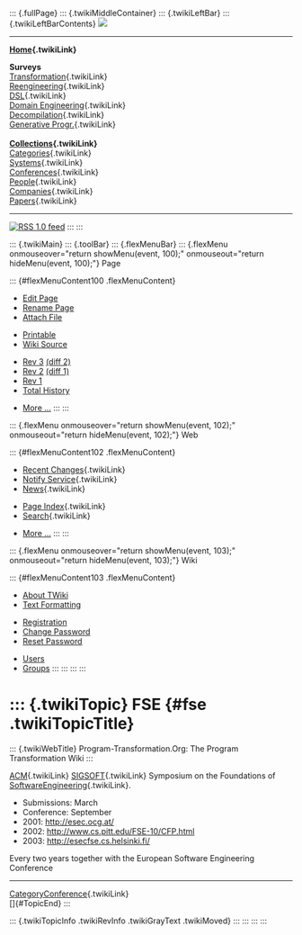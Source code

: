 ::: {.fullPage}
::: {.twikiMiddleContainer}
::: {.twikiLeftBar}
::: {.twikiLeftBarContents}
![](../pub/transformation.gif)

------------------------------------------------------------------------

**[Home](WebHome){.twikiLink}**

**Surveys**\
[Transformation](ProgramTransformation){.twikiLink}\
[Reengineering](ReengineeringWiki){.twikiLink}\
[DSL](DomainSpecificLanguages){.twikiLink}\
[Domain Engineering](DomainEngineering){.twikiLink}\
[Decompilation](DeCompilation){.twikiLink}\
[Generative Progr.](GenerativeProgrammingWiki){.twikiLink}\
\
**[Collections](CategoryCollection){.twikiLink}**\
[Categories](CategoryCategory){.twikiLink}\
[Systems](TransformationSystems){.twikiLink}\
[Conferences](TransformationConferences){.twikiLink}\
[People](TransformationPeople){.twikiLink}\
[Companies](TransformationCompanies){.twikiLink}\
[Papers](CategoryPaper){.twikiLink}

------------------------------------------------------------------------

[![](../pub/rss.gif "RSS 1.0 feed")](WebRss@skin=rss)
:::
:::

::: {.twikiMain}
::: {.toolBar}
::: {.flexMenuBar}
::: {.flexMenu onmouseover="return showMenu(event, 100);" onmouseout="return hideMenu(event, 100);"}
Page

::: {#flexMenuContent100 .flexMenuContent}
-   [Edit
    Page](http://www.program-transformation.org/edit/Transform/FSE?t=1536826344)
-   [Rename
    Page](http://www.program-transformation.org/rename/Transform/FSE)
-   [Attach
    File](http://www.program-transformation.org/attach/Transform/FSE)

<!-- -->

-   [Printable](http://www.program-transformation.org/view/Transform/FSE?skin=print.pattern)
-   [Wiki
    Source](http://www.program-transformation.org/view/Transform/FSE?skin=text&raw=on&contenttype=text/plain)

<!-- -->

-   [Rev
    3](http://www.program-transformation.org/view/Transform/FSE?rev=1.3)
    [(diff 2)](http://www.program-transformation.org/rdiff/Transform/FSE?rev1=1.3&rev2=1.2)
-   [Rev
    2](http://www.program-transformation.org/view/Transform/FSE?rev=1.2)
    [(diff 1)](http://www.program-transformation.org/rdiff/Transform/FSE?rev1=1.2&rev2=1.1)
-   [Rev
    1](http://www.program-transformation.org/view/Transform/FSE?rev=1.1)
-   [Total
    History](http://www.program-transformation.org/rdiff/Transform/FSE)

<!-- -->

-   [More
    \...](http://www.program-transformation.org/oops/Transform/FSE?template=oopsmore&param1=1.3&param2=1.3)
:::
:::

::: {.flexMenu onmouseover="return showMenu(event, 102);" onmouseout="return hideMenu(event, 102);"}
Web

::: {#flexMenuContent102 .flexMenuContent}
-   [Recent Changes](WebChanges){.twikiLink}
-   [Notify Service](WebNotify){.twikiLink}
-   [News](WebNews){.twikiLink}

<!-- -->

-   [Page Index](WebIndex){.twikiLink}
-   [Search](WebSearch){.twikiLink}

<!-- -->

-   [More
    \...](http://www.program-transformation.org/oops/Transform/FSE?template=oopsmore&param1=1.3&param2=1.3)
:::
:::

::: {.flexMenu onmouseover="return showMenu(event, 103);" onmouseout="return hideMenu(event, 103);"}
Wiki

::: {#flexMenuContent103 .flexMenuContent}
-   [About
    TWiki](http://www.program-transformation.org/view/TWiki/WebHome)
-   [Text
    Formatting](http://www.program-transformation.org/view/TWiki/TextFormattingRules)

<!-- -->

-   [Registration](http://www.program-transformation.org/view/TWiki/TWikiRegistration)
-   [Change
    Password](http://www.program-transformation.org/view/TWiki/ChangePassword)
-   [Reset
    Password](http://www.program-transformation.org/view/TWiki/ResetPassword)

<!-- -->

-   [Users](http://www.program-transformation.org/view/Main/TWikiUsers)
-   [Groups](http://www.program-transformation.org/view/Main/TWikiGroups)
:::
:::
:::
:::

::: {.twikiTopic}
FSE {#fse .twikiTopicTitle}
===

::: {.twikiWebTitle}
Program-Transformation.Org: The Program Transformation Wiki
:::

[ACM](ACM){.twikiLink} [SIGSOFT](SIGSOFT){.twikiLink} Symposium on the
Foundations of [SoftwareEngineering](SoftwareEngineering){.twikiLink}.

-   Submissions: March
-   Conference: September
-   2001: <http://esec.ocg.at/>
-   2002: <http://www.cs.pitt.edu/FSE-10/CFP.html>
-   2003: <http://esecfse.cs.helsinki.fi/>

Every two years together with the European Software Engineering
Conference

------------------------------------------------------------------------

[CategoryConference](CategoryConference){.twikiLink}\
[]{#TopicEnd}
:::

::: {.twikiTopicInfo .twikiRevInfo .twikiGrayText .twikiMoved}
:::
:::
:::
:::
